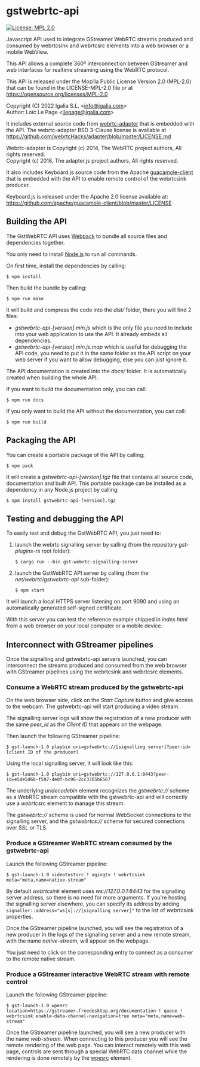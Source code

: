 # gstwebrtc-api

[![License: MPL 2.0](https://img.shields.io/badge/License-MPL_2.0-brightgreen.svg)](https://opensource.org/licenses/MPL-2.0)

Javascript API used to integrate GStreamer WebRTC streams produced and consumed by webrtcsink and webrtcsrc elements
into a web browser or a mobile WebView.

This API allows a complete 360º interconnection between GStreamer and web interfaces for realtime streaming using the
WebRTC protocol.

This API is released under the Mozilla Public License Version 2.0 (MPL-2.0) that can be found in the LICENSE-MPL-2.0
file or at https://opensource.org/licenses/MPL-2.0

Copyright (C) 2022 Igalia S.L. <<info@igalia.com>><br>
Author: Loïc Le Page <<llepage@igalia.com>>

It includes external source code from [webrtc-adapter](https://github.com/webrtcHacks/adapter) that is embedded with
the API. The webrtc-adapter BSD 3-Clause license is available at
https://github.com/webrtcHacks/adapter/blob/master/LICENSE.md

Webrtc-adapter is Copyright (c) 2014, The WebRTC project authors, All rights reserved.<br>
Copyright (c) 2018, The adapter.js project authors, All rights reserved.

It also includes Keyboard.js source code from the Apache [guacamole-client](https://github.com/apache/guacamole-client)
that is embedded with the API to enable remote control of the webrtcsink producer.

Keyboard.js is released under the Apache 2.0 license available at:
https://github.com/apache/guacamole-client/blob/master/LICENSE

## Building the API

The GstWebRTC API uses [Webpack](https://webpack.js.org/) to bundle all source files and dependencies together.

You only need to install [Node.js](https://nodejs.org/en/) to run all commands.

On first time, install the dependencies by calling:
```shell
$ npm install
```

Then build the bundle by calling:
```shell
$ npm run make
```

It will build and compress the code into the *dist/* folder, there you will find 2 files:
- *gstwebrtc-api-[version].min.js* which is the only file you need to include into your web application to use the API.
  It already embeds all dependencies.
- *gstwebrtc-api-[version].min.js.map* which is useful for debugging the API code, you need to put it in the same
  folder as the API script on your web server if you want to allow debugging, else you can just ignore it.

The API documentation is created into the *docs/* folder. It is automatically created when building the whole API.

If you want to build the documentation only, you can call:
```shell
$ npm run docs
```

If you only want to build the API without the documentation, you can call:
```shell
$ npm run build
```

## Packaging the API

You can create a portable package of the API by calling:
```shell
$ npm pack
```

It will create a *gstwebrtc-api-[version].tgz* file that contains all source code, documentation and built API. This
portable package can be installed as a dependency in any Node.js project by calling:
```shell
$ npm install gstwebrtc-api-[version].tgz
```

## Testing and debugging the API

To easily test and debug the GstWebRTC API, you just need to:
1. launch the webrtc signalling server by calling (from the repository *gst-plugins-rs* root folder):
   ```shell
   $ cargo run --bin gst-webrtc-signalling-server
   ```
2. launch the GstWebRTC API server by calling (from the *net/webrtc/gstwebrtc-api* sub-folder):
   ```shell
   $ npm start
   ```

It will launch a local HTTPS server listening on port 9090 and using an automatically generated self-signed
certificate.

With this server you can test the reference example shipped in *index.html* from a web browser on your local computer
or a mobile device.

## Interconnect with GStreamer pipelines

Once the signalling and gstwebrtc-api servers launched, you can interconnect the streams produced and consumed from
the web browser with GStreamer pipelines using the webrtcsink and webrtcsrc elements.

### Consume a WebRTC stream produced by the gstwebrtc-api

On the web browser side, click on the *Start Capture* button and give access to the webcam. The gstwebrtc-api will
start producing a video stream.

The signalling server logs will show the registration of a new producer with the same *peer_id* as the *Client ID*
that appears on the webpage.

Then launch the following GStreamer pipeline:
```shell
$ gst-launch-1.0 playbin uri=gstwebrtc://[signalling server]?peer-id=[client ID of the producer]
```

Using the local signalling server, it will look like this:
```shell
$ gst-launch-1.0 playbin uri=gstwebrtc://127.0.0.1:8443?peer-id=e54e5d6b-f597-4e8f-bc96-2cc3765b6567
```

The underlying *uridecodebin* element recognizes the *gstwebrtc://* scheme as a WebRTC stream compatible with the
gstwebrtc-api and will correctly use a *webrtcsrc* element to manage this stream.

The *gstwebrtc://* scheme is used for normal WebSocket connections to the signalling server, and the *gstwebrtcs://*
scheme for secured connections over SSL or TLS.

### Produce a GStreamer WebRTC stream consumed by the gstwebrtc-api

Launch the following GStreamer pipeline:
```shell
$ gst-launch-1.0 videotestsrc ! agingtv ! webrtcsink meta="meta,name=native-stream"
```

By default *webrtcsink* element uses *ws://127.0.0.1:8443* for the signalling server address, so there is no need
for more arguments. If you're hosting the signalling server elsewhere, you can specify its address by adding
`signaller::address="ws[s]://[signalling server]"` to the list of *webrtcsink* properties.

Once the GStreamer pipeline launched, you will see the registration of a new producer in the logs of the signalling
server and a new remote stream, with the name *native-stream*, will appear on the webpage.

You just need to click on the corresponding entry to connect as a consumer to the remote native stream.

### Produce a GStreamer interactive WebRTC stream with remote control

Launch the following GStreamer pipeline:
```shell
$ gst-launch-1.0 wpesrc location=https://gstreamer.freedesktop.org/documentation ! queue ! webrtcsink enable-data-channel-navigation=true meta="meta,name=web-stream"
```

Once the GStreamer pipeline launched, you will see a new producer with the name *web-stream*. When connecting to this
producer you will see the remote rendering of the web page. You can interact remotely with this web page, controls are
sent through a special WebRTC data channel while the rendering is done remotely by the
[wpesrc](https://gstreamer.freedesktop.org/documentation/wpe/wpesrc.html) element.
